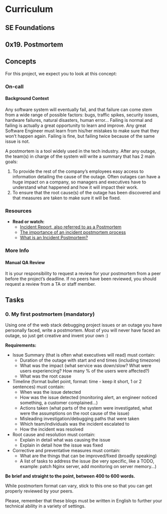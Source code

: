# Curriculum

## SE Foundations
## 0x19. Postmortem

## Concepts
For this project, we expect you to look at this concept:

### On-call
#### Background Context

Any software system will eventually fail, and that failure can come stem from a wide range of possible factors: bugs, traffic spikes, security issues, hardware failures, natural disasters, human error… Failing is normal and failing is actually a great opportunity to learn and improve. Any great Software Engineer must learn from his/her mistakes to make sure that they won’t happen again. Failing is fine, but failing twice because of the same issue is not.

A postmortem is a tool widely used in the tech industry. After any outage, the team(s) in charge of the system will write a summary that has 2 main goals:

1. To provide the rest of the company’s employees easy access to information detailing the cause of the outage. Often outages can have a huge impact on a company, so managers and executives have to understand what happened and how it will impact their work.
2. To ensure that the root cause(s) of the outage has been discovered and that measures are taken to make sure it will be fixed.

### Resources
- **Read or watch:**
    - [Incident Report, also referred to as a Postmortem](https://www.atlassian.com/incident-management/postmortems)
    - [The importance of an incident postmortem process](https://www.oreilly.com/library/view/the-art-of/9781492045595/ch01.html)
    - [What is an Incident Postmortem?](https://www.digitalocean.com/community/tutorials/how-to-write-a-postmortem)
  
### More Info
#### Manual QA Review
It is your responsibility to request a review for your postmortem from a peer before the project’s deadline. If no peers have been reviewed, you should request a review from a TA or staff member.

## Tasks
### 0. My first postmortem (mandatory)
Using one of the web stack debugging project issues or an outage you have personally faced, write a postmortem. Most of you will never have faced an outage, so just get creative and invent your own :)

**Requirements:**
- Issue Summary (that is often what executives will read) must contain:
    - Duration of the outage with start and end times (including timezone)
    - What was the impact (what service was down/slow? What were users experiencing? How many % of the users were affected?)
    - What was the root cause
- Timeline (format bullet point, format: time - keep it short, 1 or 2 sentences) must contain:
    - When was the issue detected
    - How was the issue detected (monitoring alert, an engineer noticed something, a customer complained…)
    - Actions taken (what parts of the system were investigated, what were the assumptions on the root cause of the issue)
    - Misleading investigation/debugging paths that were taken
    - Which team/individuals was the incident escalated to
    - How the incident was resolved
- Root cause and resolution must contain:
    - Explain in detail what was causing the issue
    - Explain in detail how the issue was fixed
- Corrective and preventative measures must contain:
    - What are the things that can be improved/fixed (broadly speaking)
    - A list of tasks to address the issue (be very specific, like a TODO, example: patch Nginx server, add monitoring on server memory…)

**Be brief and straight to the point, between 400 to 600 words.**

While postmortem format can vary, stick to this one so that you can get properly reviewed by your peers.

Please, remember that these blogs must be written in English to further your technical ability in a variety of settings.

